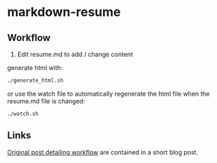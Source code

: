 # markdown-resume

## Workflow

1. Edit resume.md to add / change content

generate html with:

```zsh
./generate_html.sh
```

or use the watch file to automatically regenerate the html file when the resume.md file is changed:

```zsh
./watch.sh
```

## Links

[Original post detailing workflow](http://sdsawtelle.github.io/blog/output/simple-markdown-resume-with-pandoc-and-wkhtmltopdf.html) are contained in a short blog post.
